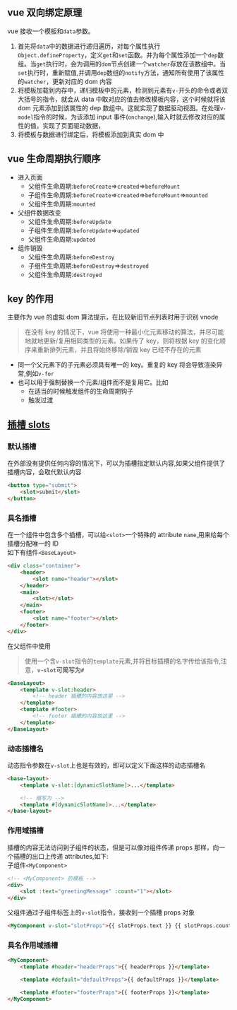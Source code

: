 ## vue 双向绑定原理

vue 接收一个模板和`data`参数。

1. 首先将`data`中的数据进行递归遍历，对每个属性执行`Object.defineProperty`，定义`get`和`set`函数。并为每个属性添加一个`dep`数组。当`get`执行时，会为调用的`dom`节点创建一个`watcher`存放在该数组中。当`set`执行时，重新赋值,并调用`dep`数组的`notify`方法，通知所有使用了该属性的`watcher`，更新对应的 dom 内容
2. 将模板加载到内存中，递归模板中的元素，检测到元素有`v-`开头的命令或者双大括号的指令，就会从 data 中取对应的值去修改模板内容，这个时候就将该 dom 元素添加到该属性的 dep 数组中。这就实现了数据驱动视图。在处理`v-model`指令的时候，为该添加 input 事件(`onchange`),输入时就去修改对应的属性的值，实现了页面驱动数据，
3. 将模板与数据进行绑定后，将模板添加到真实 dom 中

## vue 生命周期执行顺序

- 进入页面
  - 父组件生命周期:`beforeCreate`=>`created`=>`beforeMount`
  - 子组件生命周期:`beforeCreate`=>`created`=>`beforeMount`=>`mounted`
  - 父组件生命周期:`mounted`
- 父组件数据改变
  - 父组件生命周期:`beforeUpdate`
  - 子组件生命周期:`beforeUpdate`=>`updated`
  - 父组件生命周期:`updated`
- 组件销毁
  - 父组件生命周期:`beforeDestroy`
  - 子组件生命周期:`beforeDestroy`=>`destroyed`
  - 父组件生命周期:`destroyed`

## key 的作用

主要作为 vue 的虚拟 dom 算法提示，在比较新旧节点列表时用于识别 vnode

> 在没有 key 的情况下，vue 将使用一种最小化元素移动的算法，并尽可能地就地更新/复用相同类型的元素。如果传了 key，则将根据 key 的变化顺序来重新排列元素，并且将始终移除/销毁 key 已经不存在的元素

- 同一个父元素下的子元素必须具有唯一的 key。重复的 key 将会导致渲染异常,例如`v-for`
- 也可以用于强制替换一个元素/组件而不是复用它。比如
  - 在适当的时候触发组件的生命周期钩子
  - 触发过渡

## [插槽 slots](https://cn.vuejs.org/guide/components/slots.html)

### 默认插槽

在外部没有提供任何内容的情况下，可以为插槽指定默认内容,如果父组件提供了插槽内容，会取代默认内容

```html
<button type="submit">
	<slot>submit</slot>
</button>
```

### 具名插槽

在一个组件中包含多个插槽，可以给`<slot>`一个特殊的 attribute `name`,用来给每个插槽分配唯一的 ID  
如下有组件`<BaseLayout>`

```html
<div class="container">
	<header>
		<slot name="header"></slot>
	</header>
	<main>
		<slot></slot>
	</main>
	<footer>
		<slot name="footer"></slot>
	</footer>
</div>
```

在父组件中使用

> 使用一个含`v-slot`指令的`template`元素,并将目标插槽的名字传给该指令,注意，**`v-slot`可简写为`#`**

```html
<BaseLayout>
	<template v-slot:header>
		<!-- header 插槽的内容放这里 -->
	</template>
	<template #footer>
		<!-- footer 插槽的内容放这里 -->
	</template>
</BaseLayout>
```

### 动态插槽名

动态指令参数在`v-slot`上也是有效的，即可以定义下面这样的动态插槽名

```html
<base-layout>
	<template v-slot:[dynamicSlotName]>...</template>

	<!-- 缩写为 -->
	<template #[dynamicSlotName]>...</template>
</base-layout>
```

### 作用域插槽

插槽的内容无法访问到子组件的状态，但是可以像对组件传递 props 那样，向一个插槽的出口上传递 attributes,如下:  
子组件`<MyComponent>`

```html
<!-- <MyComponent> 的模板 -->
<div>
	<slot :text="greetingMessage" :count="1"></slot>
</div>
```

父组件通过子组件标签上的`v-slot`指令，接收到一个插槽 props 对象

```html
<MyComponent v-slot="slotProps">{{ slotProps.text }} {{ slotProps.count }}</MyComponent>
```

### 具名作用域插槽

```html
<MyComponent>
	<template #header="headerProps">{{ headerProps }}</template>

	<template #default="defaultProps">{{ defaultProps }}</template>

	<template #footer="footerProps">{{ footerProps }}</template>
</MyComponent>
```
